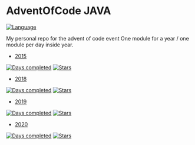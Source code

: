 # AdventOfCode JAVA
[![Language](https://img.shields.io/badge/Language-Java-orange)](https://www.java.com/)

My personal repo for the advent of code event
One module for a year / one module per day inside year.

* [2015](2015/README.md)

[![Days completed](https://img.shields.io/badge/Days%20completed-3-blue)](2015)
[![Stars](https://img.shields.io/badge/⭐️-6-yellow)]()

* [2018](2018/README.md)

[![Days completed](https://img.shields.io/badge/Days%20completed-1-blue)](2018)
[![Stars](https://img.shields.io/badge/⭐️-2-yellow)]()

* [2019](2019/README.md)

[![Days completed](https://img.shields.io/badge/Days%20completed-11-blue)](2019)
[![Stars](https://img.shields.io/badge/⭐️-19-yellow)]()

* [2020](2020/README.md)

[![Days completed](https://img.shields.io/badge/Days%20completed-22-blue)](2020)
[![Stars](https://img.shields.io/badge/⭐️-44-yellow)]()
